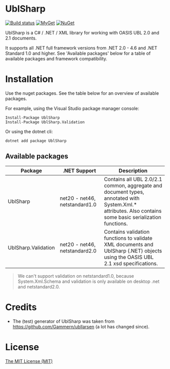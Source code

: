 # UblSharp

[![Build status](https://ci.appveyor.com/api/projects/status/rlhygf9fm4w5l0e4/branch/master?svg=true)](https://ci.appveyor.com/project/ublsharp/ublsharp/branch/master)
[![MyGet](https://img.shields.io/myget/ublsharp/v/ublsharp.svg)](https://www.myget.org/gallery/ublsharp)
[![NuGet](https://img.shields.io/nuget/v/ublsharp.svg)](https://www.nuget.org/packages/ublsharp)

UblSharp is a C# / .NET / XML library for working with OASIS UBL 2.0 and 2.1 documents.

It supports all .NET full framework versions from .NET 2.0 - 4.6 and .NET Standard 1.0 and higher. See 'Available packages' below for a table of available packages and framework compatibility.

# Installation

Use the nuget packages. See the table below for an overview of available packages.

For example, using the Visual Studio package manager console:

    Install-Package UblSharp
    Install-Package UblSharp.Validation

Or using the dotnet cli:

    dotnet add package UblSharp


## Available packages

| Package               | .NET Support | Description |
| --------------------- | ------------ | ----------- |
| UblSharp              | net20 - net46,<br /> netstandard1.0 | Contains all UBL 2.0/2.1 common, aggregate and document types, annotated with System.Xml.* attributes. Also contains some basic serialization functions. | 
| UblSharp.Validation   | net20 - net46, netstandard2.0 | Contains validation functions to validate XML documents and UblSharp (.NET) objects using the OASIS UBL 2.1 xsd specifications. |

> We can't support validation on netstandard1.0, because System.Xml.Schema and validation is only available on desktop .net and netstandard2.0.

# Credits

- The (test) generator of UblSharp was taken from https://github.com/Gammern/ubllarsen (a lot has changed since).

# License

[The MIT License (MIT)](LICENSE)
